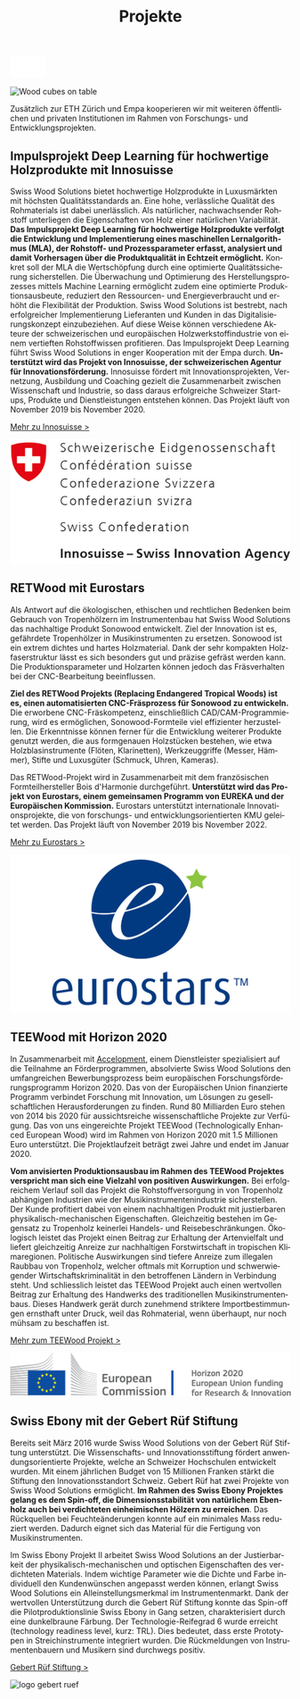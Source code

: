 ﻿---
lang: de
title: 'Projekte'
order: 7
---

<div class="full-width-kenburns">
<div class="wrap-bg-image">


![arrow down](/assets/images/arrow-d-white.svg)

</div>
<img srcset="/assets/images/event_cover_cubestower_2x.jpg"
     src="/assets/images/event_cover_cubestower.jpg" alt="Wood cubes on table">
</div>

<div class="full-width">
<div class="wrap">

Zusätzlich zur ETH Zürich und Empa kooperieren wir mit weiteren öffentlichen und privaten Institutionen im Rahmen von Forschungs- und Entwicklungsprojekten.

## Impulsprojekt Deep Learning für hochwertige Holzprodukte mit Innosuisse

Swiss Wood Solutions bietet hochwertige Holzprodukte in Luxusmärkten mit höchsten Qualitätsstandards an. Eine hohe, verlässliche Qualität des Rohmaterials ist dabei unerlässlich. Als natürlicher, nachwachsender Rohstoff unterliegen die Eigenschaften von Holz einer natürlichen Variabilität. **Das Impulsprojekt Deep Learning für hochwertige Holzprodukte verfolgt die Entwicklung und Implementierung eines maschinellen Lernalgorithmus (MLA), der Rohstoff- und Prozessparameter erfasst, analysiert und damit Vorhersagen über die Produktqualität in Echtzeit ermöglicht.** 
Konkret soll der MLA die Wertschöpfung durch eine optimierte Qualitätssicherung sicherstellen. Die Überwachung und Optimierung des Herstellungsprozesses mittels Machine Learning ermöglicht zudem eine optimierte Produktionsausbeute, reduziert den Ressourcen- und Energieverbraucht und erhöht die Flexibilität der Produktion. Swiss Wood Solutions ist bestrebt, nach erfolgreicher Implementierung Lieferanten und Kunden in das Digitalisierungskonzept einzubeziehen. Auf diese Weise können verschiedene Akteure der schweizerischen und europäischen Holzwerkstoffindustrie von einem vertieften Rohstoffwissen profitieren.
Das Impulsprojekt Deep Learning führt Swiss Wood Solutions in enger Kooperation mit der Empa durch. **Unterstützt wird das Projekt von Innosuisse, der schweizerischen Agentur für Innovationsförderung.** Innosuisse fördert mit Innovationsprojekten, Vernetzung, Ausbildung und Coaching gezielt die Zusammenarbeit zwischen Wissenschaft und Industrie, so dass daraus erfolgreiche Schweizer Start-ups, Produkte und Dienstleistungen entstehen können. Das Projekt läuft von November 2019 bis November 2020.

<a class="btn -red" href="https://www.innosuisse.ch/inno/de/home.html" target="_blank">Mehr zu Innosuisse ></a>

![logo Innosuisse](/assets/images/Innosuisse2.jpg)

</div>
</div>

<div class="full-width-grey">
<div class="wrap -cols2">

## RETWood mit Eurostars

Als Antwort auf die ökologischen, ethischen und rechtlichen Bedenken beim Gebrauch von Tropenhölzern im Instrumentenbau hat Swiss Wood Solutions das nachhaltige Produkt Sonowood entwickelt. Ziel der Innovation ist es, gefährdete Tropenhölzer in Musikinstrumenten zu ersetzen. Sonowood ist ein extrem dichtes und hartes Holzmaterial. Dank der sehr kompakten Holzfaserstruktur lässt es sich besonders gut und präzise gefräst werden kann. Die Produktionsparameter und Holzarten können jedoch das Fräsverhalten bei der CNC-Bearbeitung beeinflussen. 

**Ziel des RETWood Projekts (Replacing Endangered Tropical Woods) ist es, einen automatisierten CNC-Fräsprozess für Sonowood zu entwickeln.** Die erworbene CNC-Fräskompetenz, einschließlich CAD/CAM-Programmierung, wird es ermöglichen, Sonowood-Formteile viel effizienter herzustellen. Die Erkenntnisse können ferner für die Entwicklung weiterer Produkte genutzt werden, die aus formgenauen Holzstücken bestehen, wie etwa Holzblasinstrumente (Flöten, Klarinetten), Werkzeuggriffe (Messer, Hämmer), Stifte und Luxusgüter (Schmuck, Uhren, Kameras).

Das RETWood-Projekt wird in Zusammenarbeit mit dem französischen Formteilhersteller Bois d'Harmonie durchgeführt. **Unterstützt wird das Projekt von Eurostars, einem gemeinsamen Programm von EUREKA und der Europäischen Kommission.** Eurostars unterstützt internationale Innovationsprojekte, die von forschungs- und entwicklungsorientierten KMU geleitet werden. Das Projekt läuft von November 2019 bis November 2022.

<a class="btn -red" href="https://www.eurostars-eureka.eu" target="_blank">Mehr zu Eurostars ></a>

![logo Innosuisse](/assets/images/Eurostars.jpg)

</div>
</div>

<div class="full-width">
<div class="wrap -cols2">

## TEEWood mit Horizon 2020

In Zusammenarbeit mit [Accelopment](http://www.accelopment.com), einem Dienstleister spezialisiert auf die Teilnahme an Förderprogrammen, absolvierte Swiss Wood Solutions den umfangreichen Bewerbungsprozess beim europäischen Forschungsförderungsprogramm Horizon 2020. Das von der Europäischen Union finanzierte Programm verbindet Forschung mit Innovation, um Lösungen zu gesellschaftlichen Herausforderungen zu finden. Rund 80 Milliarden Euro stehen von 2014 bis 2020 für aussichtsreiche wissenschaftliche Projekte zur Verfügung. Das von uns eingereichte Projekt TEEWood (Technologically Enhanced European Wood) wird im Rahmen von Horizon 2020 mit 1.5 Millionen Euro unterstützt. Die Projektlaufzeit beträgt zwei Jahre und endet im Januar 2020.

**Vom anvisierten Produktionsausbau im Rahmen des TEEWood Projektes verspricht man sich eine Vielzahl von positiven Auswirkungen.** Bei erfolgreichem Verlauf soll das Projekt die Rohstoffversorgung in von Tropenholz abhängigen Industrien wie der Musikinstrumentenindustrie sicherstellen. Der Kunde profitiert dabei von einem nachhaltigen Produkt mit justierbaren physikalisch-mechanischen Eigenschaften. Gleichzeitig bestehen im Gegensatz zu Tropenholz keinerlei Handels- und Reisebeschränkungen.
Ökologisch leistet das Projekt einen Beitrag zur Erhaltung der Artenvielfalt und liefert gleichzeitig Anreize zur nachhaltigen Forstwirtschaft in tropischen Klimaregionen. Politische Auswirkungen sind tiefere Anreize zum illegalen Raubbau von Tropenholz, welcher oftmals mit Korruption und schwerwiegender Wirtschaftskriminalität in den betroffenen Ländern in Verbindung steht. Und schliesslich leistet das TEEWood Projekt auch einen wertvollen Beitrag zur Erhaltung des Handwerks des traditionellen Musikinstrumentenbaus. Dieses Handwerk gerät durch zunehmend striktere Importbestimmungen ernsthaft unter Druck, weil das Rohmaterial, wenn überhaupt, nur noch mühsam zu beschaffen ist.

<a class="btn -red" href="https://cordis.europa.eu/project/rcn/213850/factsheet/de" target="_blank">Mehr zum TEEWood Projekt ></a>


![logo horizon 2020](/assets/images/Partner_6_Horizon2020_Tropical_Wood_Tropenholz_Ersatz_Replacement_Alternative_Swiss_Ebony_Ebenholz_Palisander_Holz_SwissWoodSolutions_Klimaschutz_ETH_Switzerland.png)

</div>
</div>

<div class="full-width-grey">
<div class="wrap -cols2">

## Swiss Ebony mit der Gebert Rüf Stiftung

Bereits seit März 2016 wurde Swiss Wood Solutions von der Gebert Rüf Stiftung unterstützt. Die Wissenschafts- und Innovationsstiftung fördert anwendungsorientierte Projekte, welche an Schweizer Hochschulen entwickelt wurden. Mit einem jährlichen Budget von 15 Millionen Franken stärkt die Stiftung den Innovationsstandort Schweiz.
Gebert Rüf hat zwei Projekte von Swiss Wood Solutions ermöglicht. **Im Rahmen des Swiss Ebony Projektes gelang es dem Spin-off, die Dimensionsstabilität von natürlichem Ebenholz auch bei verdichteten einheimischen Hölzern zu erreichen**. Das Rückquellen bei Feuchteänderungen konnte auf ein minimales Mass reduziert werden. Dadurch eignet sich das Material für die Fertigung von Musikinstrumenten.

Im Swiss Ebony Projekt II arbeitet Swiss Wood Solutions an der Justierbarkeit der physikalisch-mechanischen und optischen Eigenschaften des verdichteten Materials. Indem wichtige Parameter wie die Dichte und Farbe individuell den Kundenwünschen angepasst werden können, erlangt Swiss Wood Solutions ein Alleinstellungsmerkmal im Instrumentenmarkt.
Dank der wertvollen Unterstützung durch die Gebert Rüf Stiftung konnte das Spin-off die Pilotproduktionslinie Swiss Ebony in Gang setzen, charakterisiert durch eine dunkelbraune Färbung. Der Technologie-Reifegrad 6 wurde erreicht (technology readiness level, kurz: TRL). Dies bedeutet, dass erste Prototypen in Streichinstrumente integriert wurden. Die Rückmeldungen von Instrumentenbauern und Musikern sind durchwegs positiv.

<a class="btn" href="https://www.grstiftung.ch/de.html" target="_blank">Gebert Rüf Stiftung ></a>


![logo gebert ruef](/assets/images/Partner_7_GebertRüf_Tropical_Wood_Tropenholz_Ersatz_Replacement_Alternative_Swiss_Ebony_Ebenholz_Palisander_Holz_SwissWoodSolutions_Klimaschutz_ETH_Switzerland.png)

</div>
</div>

